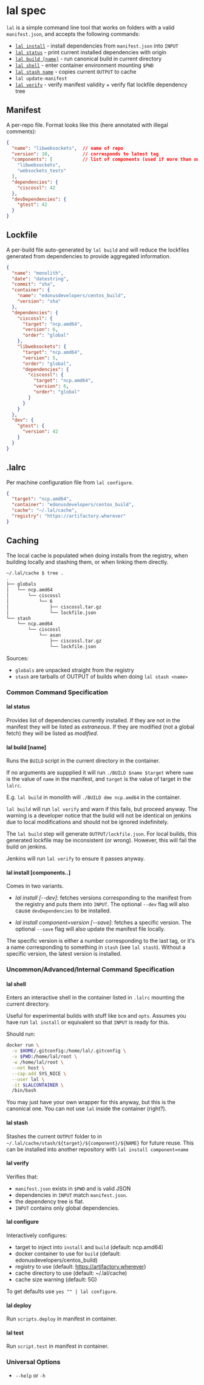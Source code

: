 # lal spec
`lal` is a simple command line tool that works on folders with a valid `manifest.json`, and accepts the following commands:

- [`lal install`](#lal-install-components) - install dependencies from `manifest.json` into `INPUT`
- [`lal status`](#lal-status) - print current installed dependencies with origin
- [`lal build [name]`](#lal-build-name) - run canonical build in current directory
- [`lal shell`](#lal-shell) - enter container environment mounting `$PWD`
- [`lal stash name`](#lal-stash-name) - copies current `OUTPUT` to cache
- `lal update-manifest`
- [`lal verify`](#lal-verify) - verify manifest validity + verify flat lockfile dependency tree

## Manifest
A per-repo file. Format looks like this (here annotated with illegal comments):

```json
{
  "name": "libwebsockets",  // name of repo
  "version": 10,            // corresponds to latest tag
  "components": [           // list of components (used if more than one)
    "libwebsockets",
    "websockets_tests"
  ],
  "dependencies": {
    "ciscossl": 42
  },
  "devDependencies": {
    "gtest": 42
  }
}
```

## Lockfile
A per-build file auto-generated by `lal build` and will reduce the lockfiles generated from dependencies to provide aggregated information.

```json
{
  "name": "monolith",
  "date": "datestring",
  "commit": "sha",
  "container": {
    "name": "edonusdevelopers/centos_build",
    "version": "sha"
  },
  "dependencies": {
    "ciscossl": {
      "target": "ncp.amd64",
      "version": 6,
      "order": "global"
    },
    "libwebsockets": {
      "target": "ncp.amd64",
      "version": 5,
      "order": "global",
      "dependencies": {
        "ciscossl": {
          "target": "ncp.amd64",
          "version": 6,
          "order": "global"
        }
      }
    }
  },
  "dev": {
    "gtest": {
      "version": 42
    }
  }
}
```

## .lalrc
Per machine configuration file from `lal configure`.

```json
{
  "target": "ncp.amd64",
  "container": "edonusdevelopers/centos_build",
  "cache": "~/.lal/cache",
  "registry": "https://artifactory.wherever"
}
```

## Caching
The local cache is populated when doing installs from the registry, when building locally and stashing them, or when linking them directly.

```sh
~/.lal/cache $ tree .
.
├── globals
│   └── ncp.amd64
│       └── ciscossl
│           └── 6
│               ├── ciscossl.tar.gz
│               └── lockfile.json
└── stash
    └── ncp.amd64
        └── ciscossl
            └── asan
                ├── ciscossl.tar.gz
                └── lockfile.json
```

Sources:

- `globals` are unpacked straight from the registry
- `stash` are tarballs of OUTPUT of builds when doing `lal stash <name>`


### Common Command Specification
#### lal status
Provides list of dependencies currently installed.
If they are not in the manifest they will be listed as _extraneous_.
If they are modified (not a global fetch) they will be listed as _modified_.

#### lal build [name]
Runs the `BUILD` script in the current directory in the container.

If no arguments are suppplied it will run `./BUILD $name $target` where `name` is the value of `name` in the manifest, and `target` is the value of target in the `lalrc`.

E.g. `lal build` in monolith will `./BUILD dme ncp.amd64` in the container.

`lal build` will run `lal verify` and warn if this fails, but proceed anyway. The warning is a developer notice that the build will not be identical on jenkins due to local modifications and should not be ignored indefinitely.

The `lal build` step will generate `OUTPUT/lockfile.json`. For local builds, this generated lockfile may be inconsistent (or wrong). However, this will fail the build on jenkins.

Jenkins will run `lal verify` to ensure it passes anyway.

#### lal install [components..]
Comes in two variants.

 - *lal install [--dev]*: fetches versions corresponding to the manifest from the registry and puts them into `INPUT`. The optional `--dev` flag will also cause `devDependencies` to be installed.

 - *lal install component=version [--save]*: fetches a specific version. The optional `--save` flag will also update the manifest file locally.

The specific version is either a number corresponding to the last tag, or it's a name corresponding to something in `stash` (see `lal stash`). Without a specific version, the latest version is installed.

### Uncommon/Advanced/Internal Command Specification
#### lal shell
Enters an interactive shell in the container listed in `.lalrc` mounting the current directory.

Useful for experimental builds with stuff like `bcm` and `opts`.
Assumes you have run `lal install` or equivalent so that `INPUT` is ready for this.

Should run:

```sh
docker run \
  -v $HOME/.gitconfig:/home/lal/.gitconfig \
  -v $PWD:/home/lal/root \
  -w /home/lal/root \
  --net host \
  --cap-add SYS_NICE \
  --user lal \
  -it $LALCONTAINER \
  /bin/bash
```

You may just have your own wrapper for this anyway, but this is the canonical one. You can not use `lal` inside the container (right?).

#### lal stash <name>
Stashes the current `OUTPUT` folder to in `~/.lal/cache/stash/${target}/${component}/${NAME}` for future reuse. This can be installed into another repository with `lal install component=name`

#### lal verify
Verifies that:

- `manifest.json` exists in `$PWD` and is valid JSON
- dependencies in `INPUT` match `manifest.json`.
- the dependency tree is flat.
- `INPUT` contains only global dependencies.

#### lal configure
Interactively configures:

- target to inject into `install` and `build` (default: ncp.amd64)
- docker container to use for `build` (default: edonusdevelopers/centos_build)
- registry to use (default: https://artifactory.wherever)
- cache directory to use (default: ~/.lal/cache)
- cache size warning (default: 5G)

To get defaults use `yes "" | lal configure`.

#### lal deploy
Run `scripts.deploy` in manifest in container.

#### lal test
Run `script.test` in manifest in container.

### Universal Options

- `--help` or `-h`
